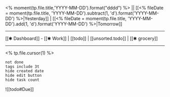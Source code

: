 <% moment(tp.file.title,'YYYY-MM-DD').format("dddd") %> || [[<% fileDate = moment(tp.file.title, 'YYYY-MM-DD').subtract(1, 'd').format('YYYY-MM-DD') %>|Yesterday]] | [[<% fileDate = moment(tp.file.title, 'YYYY-MM-DD').add(1, 'd').format('YYYY-MM-DD') %>|Tomorrow]]
- - -
[[✱ Dashboard]] - [[✱ Work]] |  [[todo]] |   [[unsorted.todo]] |  [[✱ grocery]]
- - -

<% tp.file.cursor(1) %>




```tasks
not done
tags include 3t
hide created date
hide edit button
hide task count
```
![[todo#Due]]
